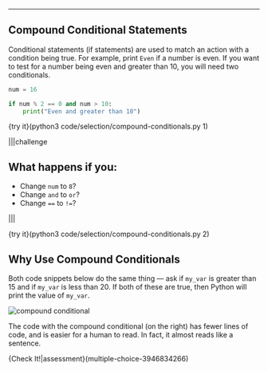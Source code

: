 ----------

## Compound Conditional Statements

Conditional statements (if statements) are used to match an action with a condition being true. For example, print `Even` if a number is even. If you want to test for a number being even and greater than 10, you will need two conditionals.

```python
num = 16

if num % 2 == 0 and num > 10:
    print("Even and greater than 10")
```

{try it}(python3 code/selection/compound-conditionals.py 1)

|||challenge
## What happens if you:
* Change `num` to `8`?
* Change `and` to `or`?
* Change `==` to `!=`?

|||

{try it}(python3 code/selection/compound-conditionals.py 2)

## Why Use Compound Conditionals

Both code snippets below do the same thing — ask if `my_var` is greater than 15 and if `my_var` is less than 20. If both of these are true, then Python will print the value of `my_var`.

![compound conditional](.guides/images/compound-conditional.png)

The code with the compound conditional (on the right) has fewer lines of code, and is easier for a human to read. In fact, it almost reads like a sentence.

{Check It!|assessment}(multiple-choice-3946834266)

